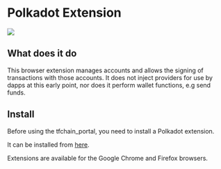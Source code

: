 
# Polkadot Extension

![ ](dashboard/img/polkadot_extension_.png)

## What does it do

This browser extension manages accounts and allows the signing of transactions with those accounts. It does not inject providers for use by dapps at this early point, nor does it perform wallet functions, e.g send funds.

## Install

Before using the tfchain_portal, you need to install a Polkadot extension.

It can be installed from [here](https://polkadot.js.org/extension/).

Extensions are available for the Google Chrome and Firefox browsers.

